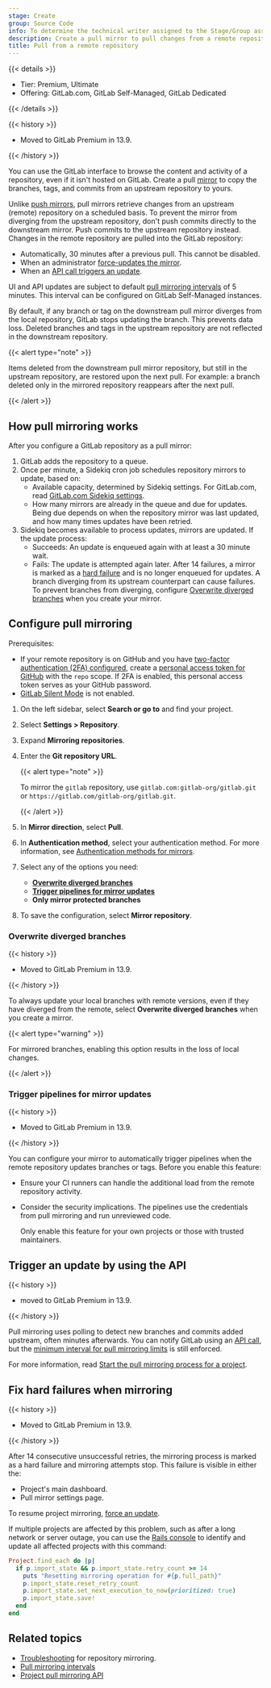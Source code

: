 ```yaml
---
stage: Create
group: Source Code
info: To determine the technical writer assigned to the Stage/Group associated with this page, see https://handbook.gitlab.com/handbook/product/ux/technical-writing/#assignments
description: Create a pull mirror to pull changes from a remote repository into GitLab, and keep your copy of it up-to-date.
title: Pull from a remote repository
---
```


{{< details >}}

- Tier: Premium, Ultimate
- Offering: GitLab.com, GitLab Self-Managed, GitLab Dedicated

{{< /details >}}

{{< history >}}

- Moved to GitLab Premium in 13.9.

{{< /history >}}

You can use the GitLab interface to browse the content and activity of a repository,
even if it isn't hosted on GitLab. Create a pull [mirror](_index.md) to copy the
branches, tags, and commits from an upstream repository to yours.

Unlike [push mirrors](push.md), pull mirrors retrieve changes from an upstream (remote)
repository on a scheduled basis. To prevent the mirror from diverging from the upstream
repository, don't push commits directly to the downstream mirror. Push commits to
the upstream repository instead. Changes in the remote repository are pulled into the GitLab repository:

- Automatically, 30 minutes after a previous pull. This cannot be disabled.
- When an administrator [force-updates the mirror](_index.md#force-an-update).
- When an [API call triggers an update](#trigger-an-update-by-using-the-api).

UI and API updates are subject to default
[pull mirroring intervals](../../../../administration/instance_limits.md#pull-mirroring-interval)
of 5 minutes. This interval can be configured on GitLab Self-Managed instances.

By default, if any branch or tag on the downstream pull mirror diverges from the
local repository, GitLab stops updating the branch. This prevents data loss.
Deleted branches and tags in the upstream repository are not reflected in the
downstream repository.

{{< alert type="note" >}}

Items deleted from the downstream pull mirror repository, but still in the upstream repository,
are restored upon the next pull. For example: a branch deleted only in the mirrored repository
reappears after the next pull.

{{< /alert >}}

## How pull mirroring works

After you configure a GitLab repository as a pull mirror:

1. GitLab adds the repository to a queue.
1. Once per minute, a Sidekiq cron job schedules repository mirrors to update, based on:
   - Available capacity, determined by Sidekiq settings. For GitLab.com, read
     [GitLab.com Sidekiq settings](../../../gitlab_com/_index.md#sidekiq).
   - How many mirrors are already in the queue and due for updates. Being due depends
     on when the repository mirror was last updated, and how many times updates have been retried.
1. Sidekiq becomes available to process updates, mirrors are updated. If the update process:
   - Succeeds: An update is enqueued again with at least a 30 minute wait.
   - Fails: The update is attempted again later. After 14 failures, a mirror is marked as a
     [hard failure](#fix-hard-failures-when-mirroring) and is no longer enqueued for updates. A branch diverging
     from its upstream counterpart can cause failures. To prevent branches from
     diverging, configure [Overwrite diverged branches](#overwrite-diverged-branches) when
     you create your mirror.

## Configure pull mirroring

Prerequisites:

- If your remote repository is on GitHub and you have
  [two-factor authentication (2FA) configured](https://docs.github.com/en/authentication/securing-your-account-with-two-factor-authentication-2fa),
  create a [personal access token for GitHub](https://docs.github.com/en/authentication/keeping-your-account-and-data-secure/managing-your-personal-access-tokens)
  with the `repo` scope. If 2FA is enabled, this personal access
  token serves as your GitHub password.
- [GitLab Silent Mode](../../../../administration/silent_mode/_index.md) is not enabled.

1. On the left sidebar, select **Search or go to** and find your project.
1. Select **Settings > Repository**.
1. Expand **Mirroring repositories**.
1. Enter the **Git repository URL**.

   {{< alert type="note" >}}

   To mirror the `gitlab` repository, use `gitlab.com:gitlab-org/gitlab.git`
   or `https://gitlab.com/gitlab-org/gitlab.git`.

   {{< /alert >}}

1. In **Mirror direction**, select **Pull**.
1. In **Authentication method**, select your authentication method. For more information, see
   [Authentication methods for mirrors](_index.md#authentication-methods-for-mirrors).
1. Select any of the options you need:
   - [**Overwrite diverged branches**](#overwrite-diverged-branches)
   - [**Trigger pipelines for mirror updates**](#trigger-pipelines-for-mirror-updates)
   - **Only mirror protected branches**
1. To save the configuration, select **Mirror repository**.

### Overwrite diverged branches

{{< history >}}

- Moved to GitLab Premium in 13.9.

{{< /history >}}

To always update your local branches with remote versions, even if they have
diverged from the remote, select **Overwrite diverged branches** when you
create a mirror.

{{< alert type="warning" >}}

For mirrored branches, enabling this option results in the loss of local changes.

{{< /alert >}}

### Trigger pipelines for mirror updates

{{< history >}}

- Moved to GitLab Premium in 13.9.

{{< /history >}}

You can configure your mirror to automatically trigger pipelines when
the remote repository updates branches or tags. Before you enable this feature:

- Ensure your CI runners can handle the additional load from the remote repository activity.
- Consider the security implications. The pipelines use the credentials from pull mirroring and run unreviewed code.

  Only enable this feature for your own projects or those with trusted maintainers.

## Trigger an update by using the API

{{< history >}}

- moved to GitLab Premium in 13.9.

{{< /history >}}

Pull mirroring uses polling to detect new branches and commits added upstream,
often minutes afterwards. You can notify GitLab using an
[API call](../../../../api/project_pull_mirroring.md#start-the-pull-mirroring-process-for-a-project),
but the [minimum interval for pull mirroring limits](_index.md#force-an-update) is still enforced.

For more information, read
[Start the pull mirroring process for a project](../../../../api/project_pull_mirroring.md#start-the-pull-mirroring-process-for-a-project).

## Fix hard failures when mirroring

{{< history >}}

- Moved to GitLab Premium in 13.9.

{{< /history >}}

After 14 consecutive unsuccessful retries, the mirroring process is marked as a hard failure
and mirroring attempts stop. This failure is visible in either the:

- Project's main dashboard.
- Pull mirror settings page.

To resume project mirroring, [force an update](_index.md#force-an-update).

If multiple projects are affected by this problem, such as after a long network or
server outage, you can use the [Rails console](../../../../administration/operations/rails_console.md)
to identify and update all affected projects with this command:

```ruby
Project.find_each do |p|
  if p.import_state && p.import_state.retry_count >= 14
    puts "Resetting mirroring operation for #{p.full_path}"
    p.import_state.reset_retry_count
    p.import_state.set_next_execution_to_now(prioritized: true)
    p.import_state.save!
  end
end
```

## Related topics

- [Troubleshooting](troubleshooting.md) for repository mirroring.
- [Pull mirroring intervals](../../../../administration/instance_limits.md#pull-mirroring-interval)
- [Project pull mirroring API](../../../../api/project_pull_mirroring.md#configure-pull-mirroring-for-a-project)
